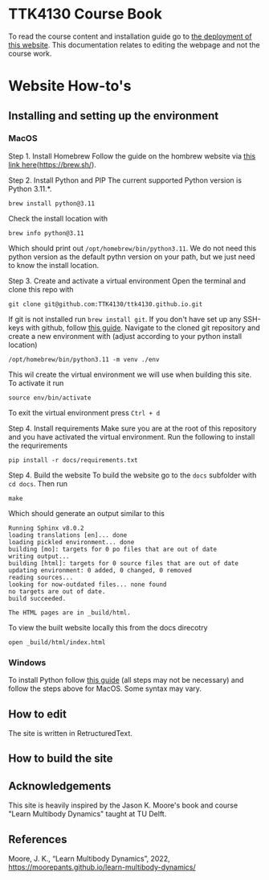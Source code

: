 # TTK4130 Course Book

To read the course content and installation guide go to [the deployment of this website](https://ttk4130.github.io). This documentation relates to editing the webpage and not the course work.

# Website How-to's

## Installing and setting up the environment 

### MacOS

Step 1. Install Homebrew
Follow the guide on the hombrew website via [this link here](https://brew.sh/)(https://brew.sh/).

Step 2. Install Python and PIP
The current supported Python version is Python 3.11.*. 
```
brew install python@3.11
```
Check the install location with 
```
brew info python@3.11
```
Which should print out `/opt/homebrew/bin/python3.11`. We do not need this python version as the default pythn version on your path, but we just need to know the install location.

Step 3. Create and activate a virtual environment
Open the terminal and clone this repo with
```
git clone git@github.com:TTK4130/ttk4130.github.io.git
```
If git is not installed run `brew install git`. If you don't have set up any SSH-keys with github, follow [this guide](https://docs.github.com/en/authentication/connecting-to-github-with-ssh). Navigate to the cloned git repository and create a new environment with (adjust according to your python install location)
```
/opt/homebrew/bin/python3.11 -m venv ./env
```
This wil create the virtual environment we will use when building this site. To activate it run
```
source env/bin/activate
```
To exit the virtual environment press `Ctrl + d`

Step 4. Install requirements
Make sure you are at the root of this repository and you have activated the virtual environment. Run the following to install the requrirements
```
pip install -r docs/requirements.txt
```
Step 4. Build the website
To build the website go to the `docs` subfolder with `cd docs`. Then run
```
make
```
Which should generate an output similar to this
```
Running Sphinx v8.0.2
loading translations [en]... done
loading pickled environment... done
building [mo]: targets for 0 po files that are out of date
writing output... 
building [html]: targets for 0 source files that are out of date
updating environment: 0 added, 0 changed, 0 removed
reading sources... 
looking for now-outdated files... none found
no targets are out of date.
build succeeded.

The HTML pages are in _build/html.
```
To view the built website locally this from the docs direcotry
```
open _build/html/index.html 
```
 
### Windows
To install Python follow [this guide](https://learn.microsoft.com/en-us/windows/python/beginners) (all steps may not be necessary) and follow the steps above for MacOS. Some syntax may vary. 

## How to edit

The site is written in RetructuredText.


## How to build the site

## Acknowledgements

This site is heavily inspired by the Jason K. Moore's book and course "Learn Multibody Dynamics" taught at TU Delft.

## References

Moore, J. K., “Learn Multibody Dynamics”, 2022, https://moorepants.github.io/learn-multibody-dynamics/
